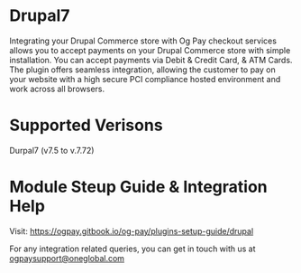 # Drupal7
Integrating your Drupal Commerce store with Og Pay checkout services allows you to accept payments on your Drupal Commerce store with simple installation. You can accept payments via Debit & Credit Card, & ATM Cards. The plugin offers seamless integration, allowing the customer to pay on your website with a high secure PCI compliance hosted environment and work across all browsers.

# Supported Verisons
Durpal7 (v7.5 to v.7.72)

# Module Steup Guide & Integration Help
Visit: https://ogpay.gitbook.io/og-pay/plugins-setup-guide/drupal

For any integration related queries, you can get in touch with us at ogpaysupport@oneglobal.com
